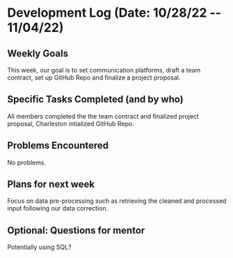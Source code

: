 # Development Log (Date: 10/28/22 -- 11/04/22)

## Weekly Goals
This week, our goal is to set communication platforms, draft a team contract, set up GitHub Repo and finalize a project proposal.

## Specific Tasks Completed (and by who)
All members completed the the team contract and finalized project proposal, Charleston intialized GitHub Repo.

## Problems Encountered 
No problems.

## Plans for next week
Focus on data pre-processing such as retrieving the cleaned and processed input following our data correction.

## Optional: Questions for mentor
Potentially using SQL?